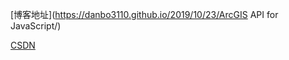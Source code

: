 [博客地址](https://danbo3110.github.io/2019/10/23/ArcGIS API for JavaScript/)

[CSDN](https://blog.csdn.net/DanBo_C/article/details/98511594/)


